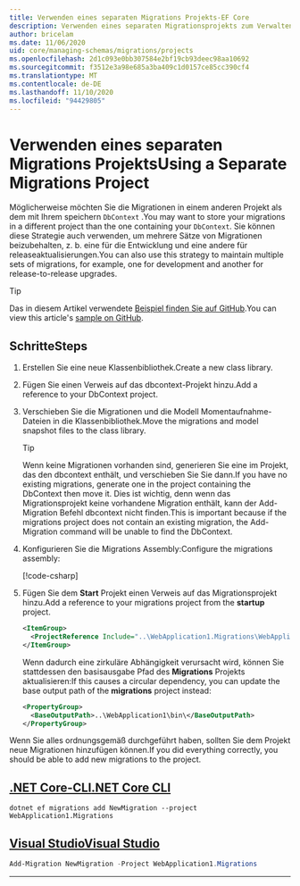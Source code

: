 ```yaml
---
title: Verwenden eines separaten Migrations Projekts-EF Core
description: Verwenden eines separaten Migrationsprojekts zum Verwalten von Datenbankschemas mit Entity Framework Core
author: bricelam
ms.date: 11/06/2020
uid: core/managing-schemas/migrations/projects
ms.openlocfilehash: 2d1c093e0bb307584e2bf19cb93deec98aa10692
ms.sourcegitcommit: f3512e3a98e685a3ba409c1d0157ce85cc390cf4
ms.translationtype: MT
ms.contentlocale: de-DE
ms.lasthandoff: 11/10/2020
ms.locfileid: "94429805"
---
```

# <a name="using-a-separate-migrations-project"></a><span data-ttu-id="78ba4-103">Verwenden eines separaten Migrations Projekts</span><span class="sxs-lookup"><span data-stu-id="78ba4-103">Using a Separate Migrations Project</span></span>

<span data-ttu-id="78ba4-104">Möglicherweise möchten Sie die Migrationen in einem anderen Projekt als dem mit Ihrem speichern `DbContext` .</span><span class="sxs-lookup"><span data-stu-id="78ba4-104">You may want to store your migrations in a different project than the one containing your `DbContext`.</span></span> <span data-ttu-id="78ba4-105">Sie können diese Strategie auch verwenden, um mehrere Sätze von Migrationen beizubehalten, z. b. eine für die Entwicklung und eine andere für releaseaktualisierungen.</span><span class="sxs-lookup"><span data-stu-id="78ba4-105">You can also use this strategy to maintain multiple sets of migrations, for example, one for development and another for release-to-release upgrades.</span></span>

> [!TIP]
> <span data-ttu-id="78ba4-106">Das in diesem Artikel verwendete [Beispiel finden Sie auf GitHub](https://github.com/dotnet/EntityFramework.Docs/tree/master/samples/core/Schemas/ThreeProjectMigrations).</span><span class="sxs-lookup"><span data-stu-id="78ba4-106">You can view this article's [sample on GitHub](https://github.com/dotnet/EntityFramework.Docs/tree/master/samples/core/Schemas/ThreeProjectMigrations).</span></span>

## <a name="steps"></a><span data-ttu-id="78ba4-107">Schritte</span><span class="sxs-lookup"><span data-stu-id="78ba4-107">Steps</span></span>

1. <span data-ttu-id="78ba4-108">Erstellen Sie eine neue Klassenbibliothek.</span><span class="sxs-lookup"><span data-stu-id="78ba4-108">Create a new class library.</span></span>

2. <span data-ttu-id="78ba4-109">Fügen Sie einen Verweis auf das dbcontext-Projekt hinzu.</span><span class="sxs-lookup"><span data-stu-id="78ba4-109">Add a reference to your DbContext project.</span></span>

3. <span data-ttu-id="78ba4-110">Verschieben Sie die Migrationen und die Modell Momentaufnahme-Dateien in die Klassenbibliothek.</span><span class="sxs-lookup"><span data-stu-id="78ba4-110">Move the migrations and model snapshot files to the class library.</span></span>
   > [!TIP]
   > <span data-ttu-id="78ba4-111">Wenn keine Migrationen vorhanden sind, generieren Sie eine im Projekt, das den dbcontext enthält, und verschieben Sie Sie dann.</span><span class="sxs-lookup"><span data-stu-id="78ba4-111">If you have no existing migrations, generate one in the project containing the DbContext then move it.</span></span>
   > <span data-ttu-id="78ba4-112">Dies ist wichtig, denn wenn das Migrationsprojekt keine vorhandene Migration enthält, kann der Add-Migration Befehl dbcontext nicht finden.</span><span class="sxs-lookup"><span data-stu-id="78ba4-112">This is important because if the migrations project does not contain an existing migration, the Add-Migration command will be unable to find the DbContext.</span></span>

4. <span data-ttu-id="78ba4-113">Konfigurieren Sie die Migrations Assembly:</span><span class="sxs-lookup"><span data-stu-id="78ba4-113">Configure the migrations assembly:</span></span>

   [!code-csharp[](../../../../samples/core/Schemas/ThreeProjectMigrations/WebApplication1/Startup.cs#snippet_MigrationsAssembly)]

5. <span data-ttu-id="78ba4-114">Fügen Sie dem **Start** Projekt einen Verweis auf das Migrationsprojekt hinzu.</span><span class="sxs-lookup"><span data-stu-id="78ba4-114">Add a reference to your migrations project from the **startup** project.</span></span>

   ```xml
   <ItemGroup>
     <ProjectReference Include="..\WebApplication1.Migrations\WebApplication1.Migrations.csproj">
   </ItemGroup>
   ```

   <span data-ttu-id="78ba4-115">Wenn dadurch eine zirkuläre Abhängigkeit verursacht wird, können Sie stattdessen den basisausgabe Pfad des **Migrations** Projekts aktualisieren:</span><span class="sxs-lookup"><span data-stu-id="78ba4-115">If this causes a circular dependency, you can update the base output path of the **migrations** project instead:</span></span>

   ```xml
   <PropertyGroup>
     <BaseOutputPath>..\WebApplication1\bin\</BaseOutputPath>
   </PropertyGroup>
   ```

<span data-ttu-id="78ba4-116">Wenn Sie alles ordnungsgemäß durchgeführt haben, sollten Sie dem Projekt neue Migrationen hinzufügen können.</span><span class="sxs-lookup"><span data-stu-id="78ba4-116">If you did everything correctly, you should be able to add new migrations to the project.</span></span>

## <a name="net-core-cli"></a>[<span data-ttu-id="78ba4-117">.NET Core-CLI</span><span class="sxs-lookup"><span data-stu-id="78ba4-117">.NET Core CLI</span></span>](#tab/dotnet-core-cli)

```dotnetcli
dotnet ef migrations add NewMigration --project WebApplication1.Migrations
```

## <a name="visual-studio"></a>[<span data-ttu-id="78ba4-118">Visual Studio</span><span class="sxs-lookup"><span data-stu-id="78ba4-118">Visual Studio</span></span>](#tab/vs)

```powershell
Add-Migration NewMigration -Project WebApplication1.Migrations
```

***
